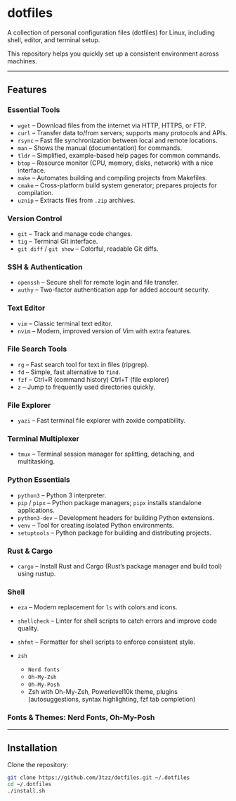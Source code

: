 # dotfiles

A collection of personal configuration files (dotfiles) for Linux, including shell, editor, and terminal setup.

This repository helps you quickly set up a consistent environment across machines.

---

## Features

### Essential Tools

- `wget` – Download files from the internet via HTTP, HTTPS, or FTP.
- `curl` – Transfer data to/from servers; supports many protocols and APIs.
- `rsync` – Fast file synchronization between local and remote locations.
- `man` – Shows the manual (documentation) for commands.
- `tldr` – Simplified, example-based help pages for common commands.
- `btop` – Resource monitor (CPU, memory, disks, network) with a nice interface.
- `make` – Automates building and compiling projects from Makefiles.
- `cmake` – Cross-platform build system generator; prepares projects for compilation.
- `uznip` – Extracts files from `.zip` archives.

### Version Control

- `git` – Track and manage code changes.
- `tig` – Terminal Git interface.
- `git diff` / `git show` – Colorful, readable Git diffs.

### SSH & Authentication

- `openssh` – Secure shell for remote login and file transfer.
- `authy` – Two-factor authentication app for added account security.

### Text Editor

- `vim` – Classic terminal text editor.
- `nvim` – Modern, improved version of Vim with extra features.

### File Search Tools

- `rg` – Fast search tool for text in files (ripgrep).
- `fd` – Simple, fast alternative to `find`.
- `fzf` – Ctrl+R (command history) Ctrl+T (file explorer)
- `z` – Jump to frequently used directories quickly.

### File Explorer

- `yazi` – Fast terminal file explorer with zoxide compatibility.

### Terminal Multiplexer

- `tmux` – Terminal session manager for splitting, detaching, and multitasking.

### Python Essentials

- `python3` – Python 3 interpreter.
- `pip` / `pipx` – Python package managers; `pipx` installs standalone applications.
- `python3-dev` – Development headers for building Python extensions.
- `venv` – Tool for creating isolated Python environments.
- `setuptools` – Python package for building and distributing projects.

### Rust & Cargo

- `cargo` – Install Rust and Cargo (Rust’s package manager and build tool) using rustup.

### Shell

- `eza` – Modern replacement for `ls` with colors and icons.
- `shellcheck` – Linter for shell scripts to catch errors and improve code quality.
- `shfmt` – Formatter for shell scripts to enforce consistent style.
- `zsh`

  - `Nerd fonts`
  - `Oh-My-Zsh`
  - `Oh-My-Posh`

  * Zsh with Oh-My-Zsh, Powerlevel10k theme, plugins (autosuggestions, syntax highlighting, fzf tab completion)

### **Fonts & Themes**: Nerd Fonts, Oh-My-Posh

---

## Installation

Clone the repository:

```bash
git clone https://github.com/3tzz/dotfiles.git ~/.dotfiles
cd ~/.dotfiles
./install.sh
```

